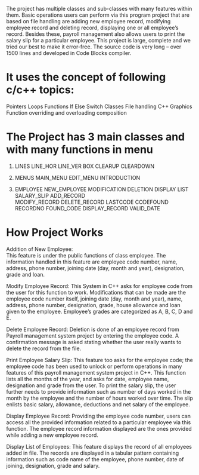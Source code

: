 The project has multiple classes and sub-classes with many features within them. Basic operations users can perform via this program project that are based on file handling are adding new employee record, modifying employee record and deleting record, displaying one or all employee’s record. Besides these, payroll management also allows users to print the salary slip for a particular employee. This project is large, complete and we tried our best to make it error-free. The source code is very long – over 1500 lines and developed in Code Blocks compiler.

# It uses the concept of following c/c++ topics:
Pointers
Loops
Functions
If Else
Switch
Classes
File handling
C++ Graphics
Function overriding and overloading
composition

# The Project has 3 main classes and with many functions in menu
1. LINES
LINE_HOR
LINE_VER
BOX
CLEARUP
CLEARDOWN

1. MENUS
MAIN_MENU
EDIT_MENU
INTRODUCTION

1. EMPLOYEE
NEW_EMPLOYEE
MODIFICATION
DELETION
DISPLAY
LIST
SALARY_SLIP
ADD_RECORD   
MODIFY_RECORD
DELETE_RECORD
LASTCODE
CODEFOUND
RECORDNO
FOUND_CODE
DISPLAY_RECORD
VALID_DATE

# How Project Works
Addition of New Employee:  
 This feature is under the public functions of class employee. The information handled in this feature are employee code number, name, address, phone number, joining date (day, month and year), designation, grade and loan.

Modify Employee Record: 
  This System in C++ asks for employee code from the user for this function to work. Modifications that can be made are the employee code number itself, joining date (day, month and year), name, address, phone number, designation, grade, house allowance and loan given to the employee. Employee’s grades are categorized as A, B, C, D and E.

Delete Employee Record: 
  Deletion is done of an employee record from Payroll management system project by entering the employee code. A confirmation message is asked stating whether the user really wants to delete the record from the file.

Print Employee Salary Slip:
  This feature too asks for the employee code; the employee code has been used to unlock or perform operations in many features of this payroll management system project in C++. This function lists all the months of the year, and asks for date, employee name, designation and grade from the user. To print the salary slip, the user further needs to provide information such as number of days worked in the month by the employee and the number of hours worked over time. The slip enlists basic salary, allowance, deductions and net salary of the employee.

Display Employee Record:
 Providing the employee code number, users can access all the provided information related to a particular employee via this function. The employee record information displayed are the ones provided while adding a new employee record.

Display List of Employees:
  This feature displays the record of all employees added in file. The records are displayed in a tabular pattern containing information such as code name of the employee, phone number, date of joining, designation, grade and salary.
